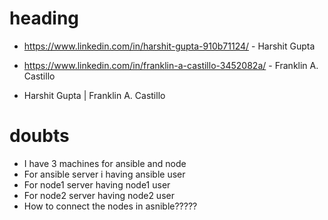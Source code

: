 # heading

- https://www.linkedin.com/in/harshit-gupta-910b71124/ - Harshit Gupta

- https://www.linkedin.com/in/franklin-a-castillo-3452082a/ - Franklin A. Castillo



- Harshit Gupta  |  Franklin A. Castillo  


# doubts

- I have 3 machines for ansible and node
- For ansible server i having ansible user
- For node1 server having node1 user
- For node2 server having node2 user
- How to connect the nodes in asnible????? 

